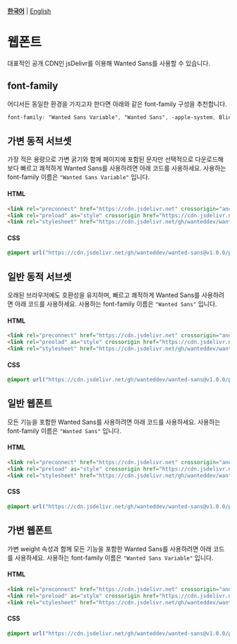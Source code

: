 [**한국어**](./README.md) | [English](./README-EN.md)

# 웹폰트

대표적인 공개 CDN인 jsDelivr를 이용해 Wanted Sans를 사용할 수 있습니다.

## font-family

어디서든 동일한 환경을 가지고자 한다면 아래와 같은 font-family 구성을 추천합니다.

```css
font-family: "Wanted Sans Variable", "Wanted Sans", -apple-system, BlinkMacSystemFont, system-ui, "Segoe UI", "Apple SD Gothic Neo", "Noto Sans KR", "Malgun Gothic", "Apple Color Emoji", "Segoe UI Emoji", "Segoe UI Symbol", sans-serif;
```

## 가변 동적 서브셋

가장 적은 용량으로 가변 굵기와 함께 페이지에 포함된 문자만 선택적으로 다운로드해 보다 빠르고 쾌적하게 Wanted Sans를 사용하려면 아래 코드를 사용하세요. 사용하는 font-family 이름은 `"Wanted Sans Variable"` 입니다.

#### HTML

```html
<link rel="preconnect" href="https://cdn.jsdelivr.net" crossorigin="anonymous" />
<link rel="preload" as="style" crossorigin href="https://cdn.jsdelivr.net/gh/wanteddev/wanted-sans@v1.0.0/packages/wanted-sans/fonts/webfonts/variable/split/WantedSansVariable.min.css" />
<link rel="stylesheet" href="https://cdn.jsdelivr.net/gh/wanteddev/wanted-sans@v1.0.0/packages/wanted-sans/fonts/webfonts/variable/split/WantedSansVariable.min.css" />
```

#### CSS

```css
@import url("https://cdn.jsdelivr.net/gh/wanteddev/wanted-sans@v1.0.0/packages/wanted-sans/fonts/webfonts/variable/split/WantedSansVariable.min.css");
```

## 일반 동적 서브셋

오래된 브라우저에도 호환성을 유지하며, 빠르고 쾌적하게 Wanted Sans를 사용하려면 아래 코드를 사용하세요. 사용하는 font-family 이름은 `"Wanted Sans"` 입니다.

#### HTML

```html
<link rel="preconnect" href="https://cdn.jsdelivr.net" crossorigin="anonymous" />
<link rel="preolad" as="style" crossorigin href="https://cdn.jsdelivr.net/gh/wanteddev/wanted-sans@v1.0.0/packages/wanted-sans/fonts/webfonts/static/split/WantedSans.min.css" />
<link rel="stylesheet" href="https://cdn.jsdelivr.net/gh/wanteddev/wanted-sans@v1.0.0/packages/wanted-sans/fonts/webfonts/static/split/WantedSans.min.css" />
```

#### CSS

```css
@import url("https://cdn.jsdelivr.net/gh/wanteddev/wanted-sans@v1.0.0/packages/wanted-sans/fonts/webfonts/static/split/WantedSans.min.css");
```

## 일반 웹폰트

모든 기능을 포함한 Wanted Sans를 사용하려면 아래 코드를 사용하세요. 사용하는 font-family 이름은 `"Wanted Sans"` 입니다.

#### HTML

```html
<link rel="preconnect" href="https://cdn.jsdelivr.net" crossorigin="anonymous" />
<link rel="preload" as="style" crossorigin href="https://cdn.jsdelivr.net/gh/wanteddev/wanted-sans@v1.0.0/packages/wanted-sans/fonts/webfonts/static/complete/WantedSans.min.css" />
<link rel="stylesheet" href="https://cdn.jsdelivr.net/gh/wanteddev/wanted-sans@v1.0.0/packages/wanted-sans/fonts/webfonts/static/complete/WantedSans.min.css" />
```

#### CSS

```css
@import url("https://cdn.jsdelivr.net/gh/wanteddev/wanted-sans@v1.0.0/packages/wanted-sans/fonts/webfonts/static/complete/WantedSans.min.css");
```

## 가변 웹폰트

가변 weight 속성과 함께 모든 기능을 포함한 Wanted Sans를 사용하려면 아래 코드를 사용하세요. 사용하는 font-family 이름은 `"Wanted Sans Variable"` 입니다.

#### HTML

```html
<link rel="preconnect" href="https://cdn.jsdelivr.net" crossorigin="anonymous" />
<link rel="preload" as="style" crossorigin href="https://cdn.jsdelivr.net/gh/wanteddev/wanted-sans@v1.0.0/packages/wanted-sans/fonts/webfonts/variable/complete/WantedSansVariable.min.css" />
<link rel="stylesheet" href="https://cdn.jsdelivr.net/gh/wanteddev/wanted-sans@v1.0.0/packages/wanted-sans/fonts/webfonts/variable/complete/WantedSansVariable.min.css" />
```

#### CSS

```css
@import url("https://cdn.jsdelivr.net/gh/wanteddev/wanted-sans@v1.0.0/packages/wanted-sans/fonts/webfonts/variable/complete/WantedSansVariable.min.css");
```
